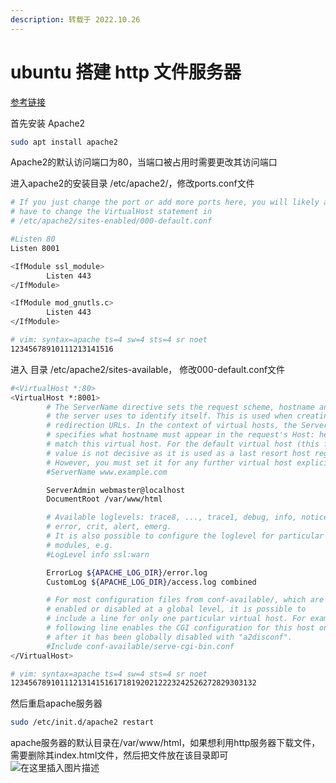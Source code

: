 ```yaml
---
description: 转载于 2022.10.26
---
```


# ubuntu 搭建 http 文件服务器

[参考链接](https://blog.csdn.net/mcsbary/article/details/105312864)

首先安装 Apache2

```bash
sudo apt install apache2
```

Apache2的默认访问端口为80，当端口被占用时需要更改其访问端口

进入apache2的安装目录 /etc/apache2/，修改ports.conf文件

```bash
# If you just change the port or add more ports here, you will likely also
# have to change the VirtualHost statement in
# /etc/apache2/sites-enabled/000-default.conf

#Listen 80
Listen 8001

<IfModule ssl_module>
        Listen 443
</IfModule>

<IfModule mod_gnutls.c>
        Listen 443
</IfModule>

# vim: syntax=apache ts=4 sw=4 sts=4 sr noet
12345678910111213141516
```

进入 目录 /etc/apache2/sites-available， 修改000-default.conf文件

```bash
#<VirtualHost *:80>
<VirtualHost *:8001>
        # The ServerName directive sets the request scheme, hostname and port that
        # the server uses to identify itself. This is used when creating
        # redirection URLs. In the context of virtual hosts, the ServerName
        # specifies what hostname must appear in the request's Host: header to
        # match this virtual host. For the default virtual host (this file) this
        # value is not decisive as it is used as a last resort host regardless.
        # However, you must set it for any further virtual host explicitly.
        #ServerName www.example.com

        ServerAdmin webmaster@localhost
        DocumentRoot /var/www/html

        # Available loglevels: trace8, ..., trace1, debug, info, notice, warn,
        # error, crit, alert, emerg.
        # It is also possible to configure the loglevel for particular
        # modules, e.g.
        #LogLevel info ssl:warn

        ErrorLog ${APACHE_LOG_DIR}/error.log
        CustomLog ${APACHE_LOG_DIR}/access.log combined

        # For most configuration files from conf-available/, which are
        # enabled or disabled at a global level, it is possible to
        # include a line for only one particular virtual host. For example the
        # following line enables the CGI configuration for this host only
        # after it has been globally disabled with "a2disconf".
        #Include conf-available/serve-cgi-bin.conf
</VirtualHost>

# vim: syntax=apache ts=4 sw=4 sts=4 sr noet
1234567891011121314151617181920212223242526272829303132
```

然后重启apache服务器

```bash
sudo /etc/init.d/apache2 restart
```

apache服务器的默认目录在/var/www/html，如果想利用http服务器下载文件，需要删除其index.html文件，然后把文件放在该目录即可\
![在这里插入图片描述](https://nme-file.oss-cn-hangzhou.aliyuncs.com/img/202210262013199.png)
